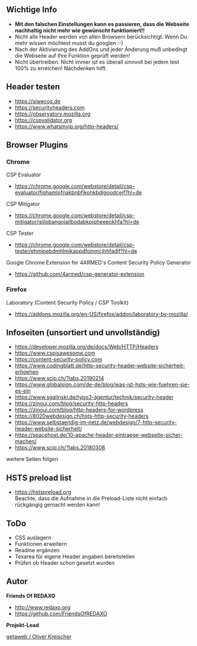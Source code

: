 ## Wichtige Info

* **Mit den falschen Einstellungen kann es passieren, dass die Webseite nachhaltig nicht mehr wie gewünscht funktioniert!!**
* Nicht alle Header werden von allen Browsern berücksichtigt. Wenn Du mehr wissen möchtest musst du googlen :-)
* Nach der Aktivierung des AddOns und jeder Änderung muß unbedingt die Webseite auf Ihre Funktion geprüft werden!
* Nicht übertreiben. Nicht immer ist es überall sinnvoll bei jedem test 100% zu erreichen! Nachdenken hilft.

## Header testen

* https://siwecos.de
* https://securityheaders.com
* https://observatory.mozilla.org
* https://cspvalidator.org
* https://www.whatsmyip.org/http-headers/

## Browser Plugins

### Chrome

CSP Evaluator  
* https://chrome.google.com/webstore/detail/csp-evaluator/fjohamlofnakbnbfjkohkbdigoodcejf?hl=de

CSP Mitigator  
* https://chrome.google.com/webstore/detail/csp-mitigator/gijlobangojajlbodabkpjpheeeokhfa?hl=de

CSP Tester  
* https://chrome.google.com/webstore/detail/csp-tester/ehmipebdmhlmikaopdfoinmcjhhfadlf?hl=de

Google Chrome Extension for 4ARMED's Content Security Policy Generator  
* https://github.com/4armed/csp-generator-extension


### Firefox

Laboratory (Content Security Policy / CSP Toolkit)  
* https://addons.mozilla.org/en-US/firefox/addon/laboratory-by-mozilla/


## Infoseiten (unsortiert und unvollständig)

* https://developer.mozilla.org/de/docs/Web/HTTP/Headers
* https://www.cspisawesome.com
* https://content-security-policy.com
* https://www.codingblatt.de/http-security-header-website-sicherheit-erhoehen
* https://www.scip.ch/?labs.20190214
* https://www.globalsign.com/de-de/blog/was-ist-hsts-wie-fuehren-sie-es-ein
* https://www.sgalinski.de/typo3-agentur/technik/security-header
* https://zinoui.com/blog/security-http-headers
* https://zinoui.com/blog/http-headers-for-wordpress
* https://8020webdesign.ch/hsts-http-security-headers
* https://www.selbstaendig-im-netz.de/webdesign/7-http-security-header-website-sicherheit/
* https://spacehost.de/10-apache-header-eintraege-webseite-sicher-machen/
* https://www.scip.ch/?labs.20180308

weitere Seiten folgen

## HSTS preload list

* https://hstspreload.org  
Beachte, dass die Aufnahme in die Preload-Liste nicht einfach rückgängig gemacht werden kann!

## ToDo

- CSS auslagern
- Funktionen erweitern
- Readme ergänzen
- Texarea für eigene Header angaben bereitstellen
- Prüfen ob Header schon gesetzt wurden

## Autor

**Friends Of REDAXO**

* http://www.redaxo.org
* https://github.com/FriendsOfREDAXO

**Projekt-Lead**

[getaweb / Oliver Kreischer](https://getaweb.de)

